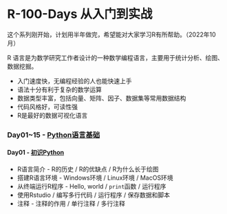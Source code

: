 # R-100-Days 从入门到实战

这个系列刚开始，计划用半年做完，希望能对大家学习R有所帮助。（2022年10月）


R 语言是为数学研究工作者设计的一种数学编程语言，主要用于统计分析、绘图、数据挖掘。

 - 入门速度快，无编程经验的人也能快速上手
 - 语法十分有利于复杂的数学运算
 - 数据类型丰富，包括向量、矩阵、因子、数据集等常用数据结构
 - 代码风格好，可读性强
 - R是最好的数据可视化语言

### Day01~15 - [Python语言基础](./Day01-15)

#### Day01 - [初识Python](./Day01-15/01.初识Python.md)

- R语言简介 - R的历史 / R的优缺点 / R为什么长于绘图
- 搭建R语言环境 - Windows环境 / Linux环境 / MacOS环境
- 从终端运行R程序 - Hello, world / `print`函数 / 运行程序
- 使用Rstudio / 编写多行代码 / 运行程序 / 保存数据和脚本
- 注释 - 注释的作用 / 单行注释 / 多行注释
